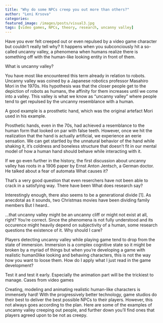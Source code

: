 ```yaml
---
title: "Why do some NPCs creep you out more than others?"
author: "Leni Krsova"
categories: 
featured_image: /images/posts/visual3.jpg
tags: [video games, NPCs, theory, research, uncanny valley]
---
```


Have you ever felt creeped out or even repulsed by a video game character but couldn’t really tell why? It happens when you subconciously hit a so-called uncanny valley, a phenomena when humans realize there is something off with the human-like looking entity in front of them.

What is uncanny valley?

You have most like encountered this term already in relation to robots. Uncanny valley was coined by a Japanese robotics professor Masahiro Mori in the 1970s. His hypothesis was that the closer people get to the depiction of robots as humans, the affinity for them increases until we come into a valley. This valley is what we know as “uncanny valley” where people tend to get repulsed by the uncanny resemblance with a human.

A good example is a prosthetic hand, which was the original artefact Mori used in his example.

Prosthetic hands, even in the 70s, had achieved a resemblance to the human form that looked on par with false teeth. However, once we hit the realization that the hand is actually artificial, we experience an eerie sensation. We can get startled by the unnatural behavior of the hand while shaking it, it’s coldness and boneless structure that doesn’t fit in our mental model of how a human hand should behave while interacting with it.

If we go even further in the history, the first discussion about uncanny valley has roots in a 1906 paper by Ernst Anton Jentsch, a German doctor. He talked about a fear of automata
What causes it?

That’s a very good question that even reserchers have not been able to crack in a satisfying way. There have been
What does research say?

Interestingly enough, there also seems to be a generational divide [1]. As anecdotal as it sounds, two Christmas movies have been dividing family members
But I heard..

…that uncanny valley might be an uncanny cliff or might not exist at all, right? You’re correct. Since the phenomena is not fully understood and its occurence might heavily depend on subjectivity of a human, some research questions the existence of it.
Why should I care?

Players detecting uncanny valley while playing game tend to drop from the state of immersion. Immersion is a complex cognitive state so it might be broken by a myriad of things but when you’re developing a game with realistic human0like looking and behaving characters, this is not the way how you want to loose them.
How do I apply what I just read in the game development?

Test it and test it early. Especially the animation part will be the trickiest to manage.
Cases from video games

Creating, modeling and animating realistic human-like characters is immensely hard! With the progressively better technology, game studios do their best to deliver the best possible NPCs to their players. However, this not always goes according to the plan. Here are some of the examples of uncanny valley creeping out people, and further down you’ll find ones that players agreed upon to be not as creepy.
